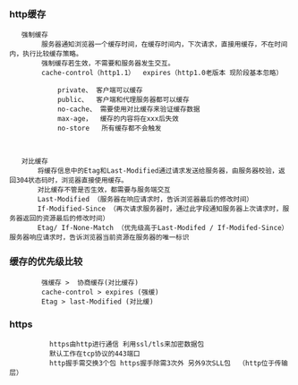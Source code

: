 ###   http缓存  

       强制缓存
            服务器通知浏览器一个缓存时间，在缓存时间内，下次请求，直接用缓存，不在时间内，执行比较缓存策略。
            强制缓存若生效，不需要和服务器发生交互。
            cache-control（http1.1）  expires（http1.0老版本 现阶段基本忽略）
                
                private、 客户端可以缓存
                public、  客户端和代理服务器都可以缓存
                no-cache、 需要使用对比缓存来验证缓存数据 
                max-age，  缓存的内容将在xxx后失效
                no-store   所有缓存都不会触发
            


       对比缓存
           将缓存信息中的Etag和Last-Modified通过请求发送给服务器，由服务器校验，返回304状态码时，浏览器直接使用缓存。
           对比缓存不管是否生效，都需要与服务端交互
           Last-Modified （服务器在响应请求时，告诉浏览器最后的修改时间）
           If-Modified-Since （再次请求服务器时，通过此字段通知服务器上次请求时，服务器返回的资源最后的修改时间）
           Etag/ If-None-Match （优先级高于Last-Modifed / If-Modifed-Since）服务器响应请求时，告诉浏览器当前资源在服务器的唯一标识



###    缓存的优先级比较   

            强缓存 >  协商缓存(对比缓存)
            cache-control > expires (强缓)
            Etag > last-Modified (对比缓)

    
 


###       https 

              https由http进行通信 利用ssl/tls来加密数据包 
              默认工作在tcp协议的443端口
              http握手需交换3个包 https握手除需3次外 另外9次SLL包  （http位于传输层）